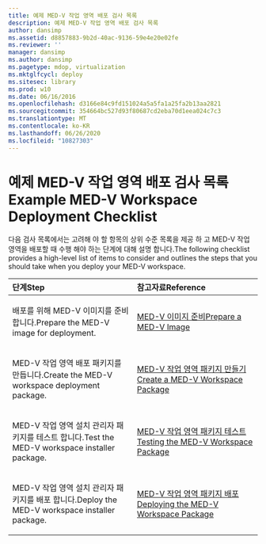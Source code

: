 ```yaml
---
title: 예제 MED-V 작업 영역 배포 검사 목록
description: 예제 MED-V 작업 영역 배포 검사 목록
author: dansimp
ms.assetid: d8857883-9b2d-40ac-9136-59e4e20e02fe
ms.reviewer: ''
manager: dansimp
ms.author: dansimp
ms.pagetype: mdop, virtualization
ms.mktglfcycl: deploy
ms.sitesec: library
ms.prod: w10
ms.date: 06/16/2016
ms.openlocfilehash: d3166e84c9fd151024a5a5fa1a25fa2b13aa2821
ms.sourcegitcommit: 354664bc527d93f80687cd2eba70d1eea024c7c3
ms.translationtype: MT
ms.contentlocale: ko-KR
ms.lasthandoff: 06/26/2020
ms.locfileid: "10827303"
---
```

# <span data-ttu-id="d340b-103">예제 MED-V 작업 영역 배포 검사 목록</span><span class="sxs-lookup"><span data-stu-id="d340b-103">Example MED-V Workspace Deployment Checklist</span></span>


<span data-ttu-id="d340b-104">다음 검사 목록에서는 고려해 야 할 항목의 상위 수준 목록을 제공 하 고 MED-V 작업 영역을 배포할 때 수행 해야 하는 단계에 대해 설명 합니다.</span><span class="sxs-lookup"><span data-stu-id="d340b-104">The following checklist provides a high-level list of items to consider and outlines the steps that you should take when you deploy your MED-V workspace.</span></span>

<table>
<colgroup>
<col width="50%" />
<col width="50%" />
</colgroup>
<thead>
<tr class="header">
<th align="left"><span data-ttu-id="d340b-105">단계</span><span class="sxs-lookup"><span data-stu-id="d340b-105">Step</span></span></th>
<th align="left"><span data-ttu-id="d340b-106">참고자료</span><span class="sxs-lookup"><span data-stu-id="d340b-106">Reference</span></span></th>
</tr>
</thead>
<tbody>
<tr class="odd">
<td align="left"><p><span data-ttu-id="d340b-107">배포를 위해 MED-V 이미지를 준비 합니다.</span><span class="sxs-lookup"><span data-stu-id="d340b-107">Prepare the MED-V image for deployment.</span></span></p></td>
<td align="left"><p><a href="prepare-a-med-v-image.md" data-raw-source="[Prepare a MED-V Image](prepare-a-med-v-image.md)"><span data-ttu-id="d340b-108">MED-V 이미지 준비</span><span class="sxs-lookup"><span data-stu-id="d340b-108">Prepare a MED-V Image</span></span></a></p></td>
</tr>
<tr class="even">
<td align="left"><p><span data-ttu-id="d340b-109">MED-V 작업 영역 배포 패키지를 만듭니다.</span><span class="sxs-lookup"><span data-stu-id="d340b-109">Create the MED-V workspace deployment package.</span></span></p></td>
<td align="left"><p><a href="create-a-med-v-workspace-package.md" data-raw-source="[Create a MED-V Workspace Package](create-a-med-v-workspace-package.md)"><span data-ttu-id="d340b-110">MED-V 작업 영역 패키지 만들기</span><span class="sxs-lookup"><span data-stu-id="d340b-110">Create a MED-V Workspace Package</span></span></a></p></td>
</tr>
<tr class="odd">
<td align="left"><p><span data-ttu-id="d340b-111">MED-V 작업 영역 설치 관리자 패키지를 테스트 합니다.</span><span class="sxs-lookup"><span data-stu-id="d340b-111">Test the MED-V workspace installer package.</span></span></p></td>
<td align="left"><p><a href="testing-the-med-v-workspace-package.md" data-raw-source="[Testing the MED-V Workspace Package](testing-the-med-v-workspace-package.md)"><span data-ttu-id="d340b-112">MED-V 작업 영역 패키지 테스트</span><span class="sxs-lookup"><span data-stu-id="d340b-112">Testing the MED-V Workspace Package</span></span></a></p></td>
</tr>
<tr class="even">
<td align="left"><p><span data-ttu-id="d340b-113">MED-V 작업 영역 설치 관리자 패키지를 배포 합니다.</span><span class="sxs-lookup"><span data-stu-id="d340b-113">Deploy the MED-V workspace installer package.</span></span></p></td>
<td align="left"><p><a href="deploying-the-med-v-workspace-package.md" data-raw-source="[Deploying the MED-V Workspace Package](deploying-the-med-v-workspace-package.md)"><span data-ttu-id="d340b-114">MED-V 작업 영역 패키지 배포</span><span class="sxs-lookup"><span data-stu-id="d340b-114">Deploying the MED-V Workspace Package</span></span></a></p></td>
</tr>
</tbody>
</table>

 

 

 





